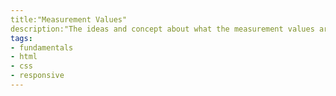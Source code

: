 ```yaml
---
title:"Measurement Values"
description:"The ideas and concept about what the measurement values are supposed to mean in context of CSS and HTML"
tags:
- fundamentals
- html
- css
- responsive
---
```


